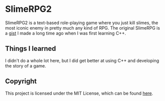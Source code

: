 # SlimeRPG2

SlimeRPG2 is a text-based role-playing game where you just kill slimes, the most iconic enemy in pretty much any kind of RPG.
The original SlimeRPG is a [gist](https://gist.github.com/CrazyGuy108/5dfca977d6ac24ad4620) I made a long time ago when I was first learning C++.

## Things I learned
I didn't do a whole lot here, but I did get better at using C++ and developing the story of a game.

## Copyright
This project is licensed under the MIT License, which can be found [here](LICENSE).
